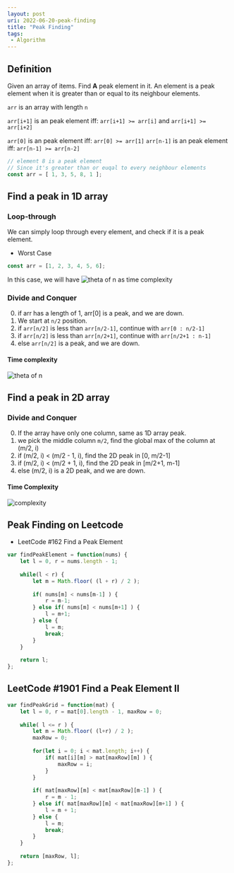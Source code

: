 ```yaml
---
layout: post
uri: 2022-06-20-peak-finding
title: "Peak Finding"
tags:
 - Algorithm
---
```


## Definition
Given an array of items. Find **A** peak element in it.
An element is a peak element when it is greater than or equal to its neighbour elements.

`arr` is an array with length `n`

`arr[i+1]` is an peak element iff: `arr[i+1] >= arr[i]` and `arr[i+1] >= arr[i+2]`

`arr[0]` is an peak element iff: `arr[0] >= arr[1]`
`arr[n-1]` is an peak element iff: `arr[n-1] >= arr[n-2]`

```javascript
// element 8 is a peak element
// Since it's greater than or euqal to every neighbour elements
const arr = [ 1, 3, 5, 8, 1 ];
```

## Find a peak in 1D array

### Loop-through
We can simply loop through every element, and check if it is a peak element.

+ Worst Case
```javascript
const arr = [1, 2, 3, 4, 5, 6];
```
In this case, we will have ![theta of n](http://mathurl.com/render.cgi?\theta%28n%29) as time complexity

### Divide and Conquer
0. if arr has a length of 1, arr[0] is a peak, and we are down.
1. We start at `n/2` position.
2. if `arr[n/2]` is less than `arr[n/2-1]`, continue with `arr[0 : n/2-1]`
3. if `arr[n/2]` is less than `arr[n/2+1]`, continue with `arr[n/2+1 : n-1]`
3. else `arr[n/2]` is a peak, and we are down.


#### Time complexity

![theta of n](http://mathurl.com/render.cgi?T%28n%29%20%3D%20T%28n/2%29%20+%20%5Ctheta%281%29%20%5C%5C%0AT%28n/2%29%20%3D%20T%28n/4%29%20+%20%5Ctheta%281%29%20%5C%5C%0AT%281%29%20%3D%20%5Ctheta%281%29%20%5C%5C%0A2%5Em%20%3D%20n%2C%20%5Clog_2%20n%20%3D%20m%20%5C%5C%0AT%28n%29%20%3D%20%5Ctheta%28%5Clog_2%20n%29%0A%5Cnocache)

## Find a peak in 2D array
### Divide and Conquer
0. If the array have only one column, same as 1D array peak.
1. we pick the middle column `m/2`, find the global max of the column at (m/2, i)
2. if (m/2, i) < (m/2 - 1, i), find the 2D peak in [0, m/2-1]
2. if (m/2, i) < (m/2 + 1, i), find the 2D peak in [m/2+1, m-1]
4. else (m/2, i) is a 2D peak, and we are down.

#### Time Complexity
![complexity](http://mathurl.com/render.cgi?T%28n%2C%20m%29%20%3D%20T%28n%2C%20m/2%29%20+%20%5Ctheta%28n%29%20+%20C%20%5C%5C%0AT%28n%2C%20m/2%29%20%3D%20T%28n%2C%20m/4%29%20+%20%5Ctheta%28n%29%20+%20C%20%5C%5C%0AT%28n%2C%201%29%20%3D%20%5Ctheta%28n%29%20%5C%5C%0AT%28n%2C%20m%29%20%3D%20%5Ctheta%28n%5Clog_2%20m%29%5Cnocache)

## Peak Finding on Leetcode

+ LeetCode #162 Find a Peak Element

```javascript
var findPeakElement = function(nums) {
    let l = 0, r = nums.length - 1;
    
    while(l < r) {
        let m = Math.floor( (l + r) / 2 );
        
        if( nums[m] < nums[m-1] ) {
            r = m-1;
        } else if( nums[m] < nums[m+1] ) {
            l = m+1;
        } else {
            l = m;
            break;
        }
    }
    
    return l;
};
```

## LeetCode #1901 Find a Peak Element II

```javascript
var findPeakGrid = function(mat) {
    let l = 0, r = mat[0].length - 1, maxRow = 0;
    
    while( l <= r ) {
        let m = Math.floor( (l+r) / 2 );
        maxRow = 0;
        
        for(let i = 0; i < mat.length; i++) {
            if( mat[i][m] > mat[maxRow][m] ) {
                maxRow = i;
            }
        }
        
        if( mat[maxRow][m] < mat[maxRow][m-1] ) {
            r = m - 1;
        } else if( mat[maxRow][m] < mat[maxRow][m+1] ) {
            l = m + 1;
        } else {
            l = m;
            break;
        }
    }
    
    return [maxRow, l];
};
```
